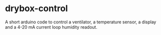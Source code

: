 # drybox-control
A short arduino code to control a ventilator, a temperature sensor, a display and a 4-20 mA current loop humidity readout.
